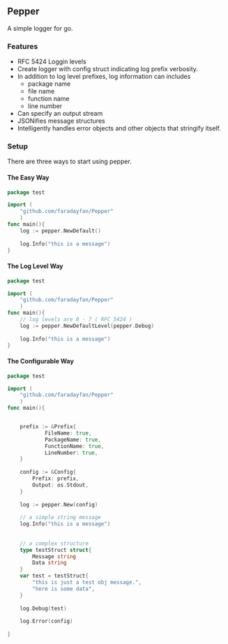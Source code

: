 ## Pepper

A simple logger for go.
 
### Features

* RFC 5424 Loggin levels
* Create logger with config struct indicating log prefix verbosity.
* In addition to log level prefixes, log information can includes
  * package name
  * file name
  * function name
  * line number
* Can specify an output stream
* JSONifies message structures
* Intelligently handles error objects and other objects that stringify itself.

### Setup

There are three ways to start using pepper.

#### The Easy Way
```go
package test

import (
	"github.com/faradayfan/Pepper"
	)
func main(){
	log := pepper.NewDefault()
	
	log.Info("this is a message")
}

```

#### The Log Level Way
```go
package test

import (
	"github.com/faradayfan/Pepper"
	)
func main(){
	// log levels are 0 - 7 ( RFC 5424 )
	log := pepper.NewDefaultLevel(pepper.Debug)
	
	log.Info("this is a message")
}

```

#### The Configurable Way
```go
package test

import (
	"github.com/faradayfan/Pepper"
	)
func main(){


    prefix := &Prefix{
            FileName: true,
            PackageName: true,
            FunctionName: true,
            LineNumber: true,
    }
    
    config := &Config{
        Prefix: prefix,
        Output: os.Stdout,
    }
    
    log := pepper.New(config)
    
    // a simple string message
    log.Info("this is a message")
    
    
    // a complex structure
    type testStruct struct{
        Message string
        Data string
    }
    var test = testStruct{
        "this is just a test obj message.",
        "here is some data",
    }
    
    log.Debug(test)
    
    log.Error(config)
    
}
```

